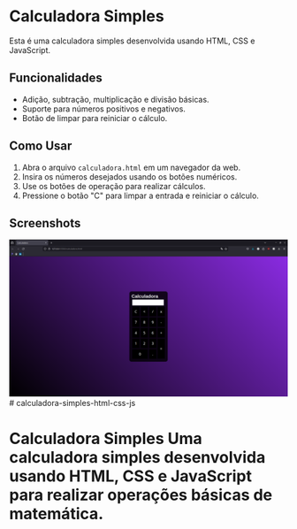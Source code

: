 # Calculadora Simples

Esta é uma calculadora simples desenvolvida usando HTML, CSS e JavaScript. 

## Funcionalidades

- Adição, subtração, multiplicação e divisão básicas.
- Suporte para números positivos e negativos.
- Botão de limpar para reiniciar o cálculo.

## Como Usar

1. Abra o arquivo `calculadora.html` em um navegador da web.
2. Insira os números desejados usando os botões numéricos.
3. Use os botões de operação para realizar cálculos.
4. Pressione o botão "C" para limpar a entrada e reiniciar o cálculo.

## Screenshots

![Screenshot da Calculadora](screenshot_calculadora.png)# calculadora-simples-html-css-js
# Calculadora Simples  Uma calculadora simples desenvolvida usando HTML, CSS e JavaScript para realizar operações básicas de matemática.
